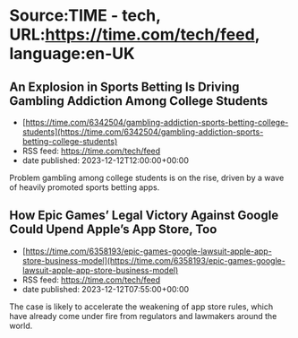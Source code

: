 # Source:TIME - tech, URL:https://time.com/tech/feed, language:en-UK

## An Explosion in Sports Betting Is Driving Gambling Addiction Among College Students
 - [https://time.com/6342504/gambling-addiction-sports-betting-college-students](https://time.com/6342504/gambling-addiction-sports-betting-college-students)
 - RSS feed: https://time.com/tech/feed
 - date published: 2023-12-12T12:00:00+00:00

Problem gambling among college students is on the rise, driven by a wave of heavily promoted sports betting apps.

## How Epic Games’ Legal Victory Against Google Could Upend Apple’s App Store, Too
 - [https://time.com/6358193/epic-games-google-lawsuit-apple-app-store-business-model](https://time.com/6358193/epic-games-google-lawsuit-apple-app-store-business-model)
 - RSS feed: https://time.com/tech/feed
 - date published: 2023-12-12T07:55:00+00:00

The case is likely to accelerate the weakening of app store rules, which have already come under fire from regulators and lawmakers around the world.


